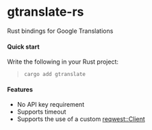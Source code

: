 # gtranslate-rs
Rust bindings for Google Translations

#### Quick start
Write the following in your Rust project:

> ``cargo add gtranslate``

#### Features
- No API key requirement
- Supports timeout
- Supports the use of a custom [reqwest::Client](https://docs.rs/reqwest/latest/reqwest/struct.Client.html)